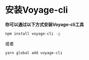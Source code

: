 # 安装Voyage-cli

**你可以通过以下方式安装Voyage-cli工具**
```bash
npm install voyage-cli -g
```
或者
```bash
yarn global add voyage-cli
```